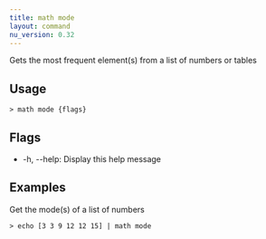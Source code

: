 ```yaml
---
title: math mode
layout: command
nu_version: 0.32
---
```

Gets the most frequent element(s) from a list of numbers or tables

## Usage
```shell
> math mode {flags} 
 ```

## Flags
* -h, --help: Display this help message

## Examples
  Get the mode(s) of a list of numbers
```shell
> echo [3 3 9 12 12 15] | math mode
 ```

